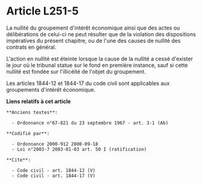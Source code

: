 # Article L251-5

La nullité du groupement d'intérêt économique ainsi que des actes ou délibérations de celui-ci ne peut résulter que de la
violation des dispositions impératives du présent chapitre, ou de l'une des causes de nullité des contrats en général.

L'action en nullité est éteinte lorsque la cause de la nullité a cessé d'exister le jour où le tribunal statue sur le fond en
première instance, sauf si cette nullité est fondée sur l'illicéité de l'objet du groupement.

Les articles 1844-12 et 1844-17 du code civil sont applicables aux groupements d'intérêt économique.

**Liens relatifs à cet article**

	**Anciens textes**:

	  - Ordonnance n°67-821 du 23 septembre 1967 - art. 3-1 (Ab)

	**Codifié par**:

	  - Ordonnance 2000-912 2000-09-18
	  - Loi n°2003-7 2003-01-03 art. 50 I (ratification)

	**Cite**:

	  - Code civil - art. 1844-12 (V)
	  - Code civil - art. 1844-17 (V)
